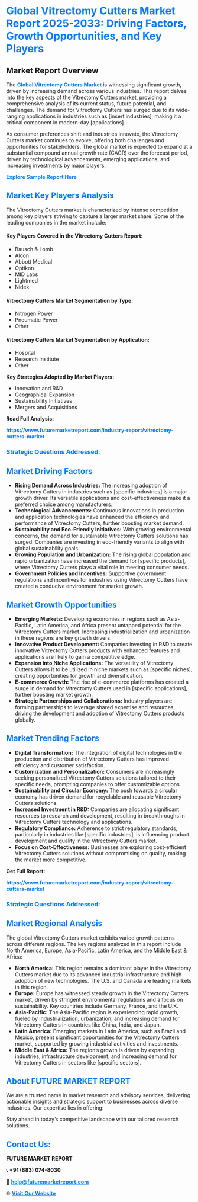 <h1 style="color: #007BFF;">Global Vitrectomy Cutters Market Report 2025-2033: Driving Factors, Growth Opportunities, and Key Players</h1>

<section id="overview">
<h2>Market Report Overview</h2>
<p>The <a href="https://www.futuremarketreport.com/industry-report/vitrectomy-cutters-market" style="color: #007BFF; text-decoration: none;"><strong>Global Vitrectomy Cutters Market</strong></a> is witnessing significant growth, driven by increasing demand across various industries. This report delves into the key aspects of the Vitrectomy Cutters market, providing a comprehensive analysis of its current status, future potential, and challenges. The demand for Vitrectomy Cutters has surged due to its wide-ranging applications in industries such as [insert industries], making it a critical component in modern-day [applications].</p>
<p>As consumer preferences shift and industries innovate, the Vitrectomy Cutters market continues to evolve, offering both challenges and opportunities for stakeholders. The global market is expected to expand at a substantial compound annual growth rate (CAGR) over the forecast period, driven by technological advancements, emerging applications, and increasing investments by major players.</p>
</section>

<section id="overview">
<p><a href="https://www.futuremarketreport.com/request-sample/reportId=79938" style="color: #007BFF; text-decoration: none;"><strong>Explore Sample Report Here</strong></a></p>
</section>

<section id="key-players">
<h2 style="color: #007BFF;">Market Key Players Analysis</h2>
<p>The Vitrectomy Cutters market is characterized by intense competition among key players striving to capture a larger market share. Some of the leading companies in the market include:</p>
<h4>Key Players Covered in the Vitrectomy Cutters Report:</h4>
<ul><li>Bausch &amp; Lomb</li><li>Alcon</li><li>Abbott Medical</li><li>Optikon</li><li>MID Labs</li><li>Lightmed</li><li>Nidek</li></ul>
<h4>Vitrectomy Cutters Market Segmentation by Type:</h4>
<ul><li>Nitrogen Power</li><li>Pneumatic Power</li><li>Other</li></ul>

<h4>Vitrectomy Cutters Market Segmentation by Application:</h4>
<ul><li>Hospital</li><li>Research Institute</li><li>Other</li></ul>
<p><strong>Key Strategies Adopted by Market Players:</strong></p>
<ul>
<li>Innovation and R&D</li>
<li>Geographical Expansion</li>
<li>Sustainability Initiatives</li>
<li>Mergers and Acquisitions</li>
</ul>
</section>

<section>
<p><strong>Read Full Analysis: </strong></p><a href="https://www.futuremarketreport.com/industry-report/vitrectomy-cutters-market" style="color: #007BFF; text-decoration: none;"><strong>https://www.futuremarketreport.com/industry-report/vitrectomy-cutters-market</strong></a>
<h3 style="color: #007BFF;">Strategic Questions Addressed:</h3>
</section>

<section id="driving-factors">
<h2 style="color: #007BFF;">Market Driving Factors</h2>
<ul>
<li><strong>Rising Demand Across Industries:</strong> The increasing adoption of Vitrectomy Cutters in industries such as [specific industries] is a major growth driver. Its versatile applications and cost-effectiveness make it a preferred choice among manufacturers.</li>
<li><strong>Technological Advancements:</strong> Continuous innovations in production and application technologies have enhanced the efficiency and performance of Vitrectomy Cutters, further boosting market demand.</li>
<li><strong>Sustainability and Eco-Friendly Initiatives:</strong> With growing environmental concerns, the demand for sustainable Vitrectomy Cutters solutions has surged. Companies are investing in eco-friendly variants to align with global sustainability goals.</li>
<li><strong>Growing Population and Urbanization:</strong> The rising global population and rapid urbanization have increased the demand for [specific products], where Vitrectomy Cutters plays a vital role in meeting consumer needs.</li>
<li><strong>Government Policies and Incentives:</strong> Supportive government regulations and incentives for industries using Vitrectomy Cutters have created a conducive environment for market growth.</li>
</ul>
</section>

<section id="growth-opportunities">
<h2 style="color: #007BFF;">Market Growth Opportunities</h2>
<ul>
<li><strong>Emerging Markets:</strong> Developing economies in regions such as Asia-Pacific, Latin America, and Africa present untapped potential for the Vitrectomy Cutters market. Increasing industrialization and urbanization in these regions are key growth drivers.</li>
<li><strong>Innovative Product Development:</strong> Companies investing in R&D to create innovative Vitrectomy Cutters products with enhanced features and applications are likely to gain a competitive edge.</li>
<li><strong>Expansion into Niche Applications:</strong> The versatility of Vitrectomy Cutters allows it to be utilized in niche markets such as [specific niches], creating opportunities for growth and diversification.</li>
<li><strong>E-commerce Growth:</strong> The rise of e-commerce platforms has created a surge in demand for Vitrectomy Cutters used in [specific applications], further boosting market growth.</li>
<li><strong>Strategic Partnerships and Collaborations:</strong> Industry players are forming partnerships to leverage shared expertise and resources, driving the development and adoption of Vitrectomy Cutters products globally.</li>
</ul>
</section>

<section id="trending-factors">
<h2 style="color: #007BFF;">Market Trending Factors</h2>
<ul>
<li><strong>Digital Transformation:</strong> The integration of digital technologies in the production and distribution of Vitrectomy Cutters has improved efficiency and customer satisfaction.</li>
<li><strong>Customization and Personalization:</strong> Consumers are increasingly seeking personalized Vitrectomy Cutters solutions tailored to their specific needs, prompting companies to offer customizable options.</li>
<li><strong>Sustainability and Circular Economy:</strong> The push towards a circular economy has driven demand for recyclable and reusable Vitrectomy Cutters solutions.</li>
<li><strong>Increased Investment in R&D:</strong> Companies are allocating significant resources to research and development, resulting in breakthroughs in Vitrectomy Cutters technology and applications.</li>
<li><strong>Regulatory Compliance:</strong> Adherence to strict regulatory standards, particularly in industries like [specific industries], is influencing product development and quality in the Vitrectomy Cutters market.</li>
<li><strong>Focus on Cost-Effectiveness:</strong> Businesses are exploring cost-efficient Vitrectomy Cutters solutions without compromising on quality, making the market more competitive.</li>
</ul>
</section>

<section>
<p><strong>Get Full Report: </strong></p><a href="https://www.futuremarketreport.com/industry-report/vitrectomy-cutters-market" style="color: #007BFF; text-decoration: none;"><strong>https://www.futuremarketreport.com/industry-report/vitrectomy-cutters-market</strong></a>
<h3 style="color: #007BFF;">Strategic Questions Addressed:</h3>
</section>


<section id="regional-analysis">
<h2 style="color: #007BFF;">Market Regional Analysis</h2>
<p>The global Vitrectomy Cutters market exhibits varied growth patterns across different regions. The key regions analyzed in this report include North America, Europe, Asia-Pacific, Latin America, and the Middle East & Africa:</p>
<ul>
<li><strong>North America:</strong> This region remains a dominant player in the Vitrectomy Cutters market due to its advanced industrial infrastructure and high adoption of new technologies. The U.S. and Canada are leading markets in this region.</li>
<li><strong>Europe:</strong> Europe has witnessed steady growth in the Vitrectomy Cutters market, driven by stringent environmental regulations and a focus on sustainability. Key countries include Germany, France, and the U.K.</li>
<li><strong>Asia-Pacific:</strong> The Asia-Pacific region is experiencing rapid growth, fueled by industrialization, urbanization, and increasing demand for Vitrectomy Cutters in countries like China, India, and Japan.</li>
<li><strong>Latin America:</strong> Emerging markets in Latin America, such as Brazil and Mexico, present significant opportunities for the Vitrectomy Cutters market, supported by growing industrial activities and investments.</li>
<li><strong>Middle East & Africa:</strong> The region’s growth is driven by expanding industries, infrastructure development, and increasing demand for Vitrectomy Cutters in sectors like [specific sectors].</li>
</ul>
</section>

<footer>
<h2 style="color: #007BFF;">About FUTURE MARKET REPORT</h2>
<p>We are a trusted name in market research and advisory services, delivering actionable insights and strategic support to businesses across diverse industries. Our expertise lies in offering:</p>

<p>Stay ahead in today’s competitive landscape with our tailored research solutions.</p>

<h2 style="color: #007BFF;">Contact Us:</h2>
<p><strong>FUTURE MARKET REPORT</strong></p>
<p>📞 <strong>+91 (883) 074-8030</strong></p>
<p>📧 <strong><a href="mailto:help@futuremarketreport.com" style="color: #007BFF;">help@futuremarketreport.com</a></strong></p>
<p>🌐 <strong><a href="https://www.futuremarketreport.com/" style="color: #007BFF;">Visit Our Website</a></strong></p>
</footer>